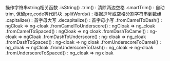 操作字符串string相关函数
.isString()
.trim() : 清除两边空格
.smartTrim() : 自动trim, 保留pre,code等代码块
.splitWords() : 根据逗号或空格分割字符串到数组
.capitalize() : 首字母大写
.decapitalize() : 首字母小写
.fromCamelToDash() : ngCloak => ng-cloak
.fromCamelToUnderscore() : ngCloak => ng_cloak
.fromCamelToSpaced() : ngCloak => ng cloak
.fromDashToCamel() : ng-cloak => ngCloak
.fromDashToUnderscore() : ng-cloak => ng_cloak
.fromDashToSpaced() : ng-cloak => ng cloak
.fromUnderscoreToCamel() : ng_cloak => ngCloak
.fromUnderscoreToDash() : ng_cloak => ng-cloak
.fromUnderscoreToSpaced() : ng_cloak => ng cloak

